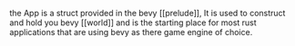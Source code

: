 the App is a struct provided in the bevy [[prelude]], It is used to construct and hold you bevy [[world]] and is the starting place for most rust applications that are using bevy as there game engine of choice.


